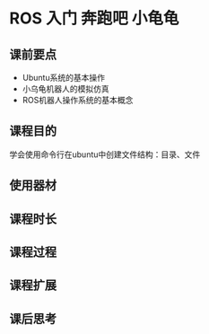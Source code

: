# ROS 入门 奔跑吧 小龟龟

## 课前要点

* Ubuntu系统的基本操作
* 小乌龟机器人的模拟仿真
* ROS机器人操作系统的基本概念

## 课程目的

学会使用命令行在ubuntu中创建文件结构：目录、文件



## 使用器材

## 课程时长

## 课程过程

## 课程扩展

## 课后思考



